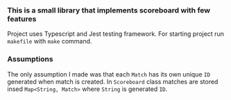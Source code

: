 ### This is a small library that implements scoreboard with few features

Project uses Typescript and Jest testing framework.
For starting project run `makefile` with `make` command.


### Assumptions
The only assumption I made was that each `Match` has its own unique `ID` generated when match is created. In `Scoreboard` class matches are stored insed `Map<String, Match>` where `String` is generated `ID`.